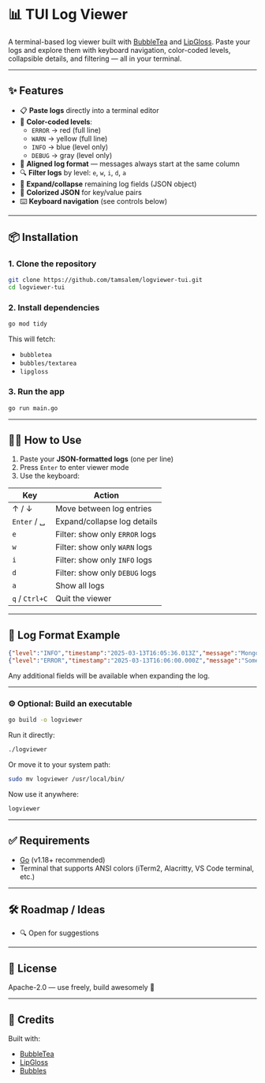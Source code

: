 # 📊 TUI Log Viewer

A terminal-based log viewer built with [BubbleTea](https://github.com/charmbracelet/bubbletea) and [LipGloss](https://github.com/charmbracelet/lipgloss). Paste your logs and explore them with keyboard navigation, color-coded levels, collapsible details, and filtering — all in your terminal.

---

## ✨ Features

- 📋 **Paste logs** directly into a terminal editor
- 🎨 **Color-coded levels**:
  - `ERROR` → red (full line)
  - `WARN` → yellow (full line)
  - `INFO` → blue (level only)
  - `DEBUG` → gray (level only)
- 📏 **Aligned log format** — messages always start at the same column
- 🔍 **Filter logs** by level: `e`, `w`, `i`, `d`, `a`
- 🔽 **Expand/collapse** remaining log fields (JSON object)
- 🧾 **Colorized JSON** for key/value pairs
- ⌨️ **Keyboard navigation** (see controls below)

---

## 📦 Installation

### 1. Clone the repository

```bash
git clone https://github.com/tamsalem/logviewer-tui.git
cd logviewer-tui
```

### 2. Install dependencies

```bash
go mod tidy
```

This will fetch:
- `bubbletea`
- `bubbles/textarea`
- `lipgloss`

### 3. Run the app

```bash
go run main.go
```

---

## 🧑‍💻 How to Use

1. Paste your **JSON-formatted logs** (one per line)
2. Press `Enter` to enter viewer mode
3. Use the keyboard:

| Key        | Action                             |
|------------|------------------------------------|
| ↑ / ↓      | Move between log entries           |
| `Enter` / ␣ | Expand/collapse log details        |
| `e`        | Filter: show only `ERROR` logs     |
| `w`        | Filter: show only `WARN` logs      |
| `i`        | Filter: show only `INFO` logs      |
| `d`        | Filter: show only `DEBUG` logs     |
| `a`        | Show all logs                      |
| `q` / `Ctrl+C` | Quit the viewer                |

---

## 📎 Log Format Example

```json
{"level":"INFO","timestamp":"2025-03-13T16:05:36.013Z","message":"MongoDB initialized"}
{"level":"ERROR","timestamp":"2025-03-13T16:06:00.000Z","message":"Something failed","code":500}
```

Any additional fields will be available when expanding the log.

---

### ⚙️ Optional: Build an executable

```bash
go build -o logviewer
```

Run it directly:

```bash
./logviewer
```

Or move it to your system path:

```bash
sudo mv logviewer /usr/local/bin/
```

Now use it anywhere:

```bash
logviewer
```

---

## ✅ Requirements

- [Go](https://golang.org/doc/install) (v1.18+ recommended)
- Terminal that supports ANSI colors (iTerm2, Alacritty, VS Code terminal, etc.)

---

## 🛠 Roadmap / Ideas

- 🔍 Open for suggestions

---

## 📜 License

Apache-2.0 — use freely, build awesomely 🚀

---

## 💬 Credits

Built with:

- [BubbleTea](https://github.com/charmbracelet/bubbletea)
- [LipGloss](https://github.com/charmbracelet/lipgloss)
- [Bubbles](https://github.com/charmbracelet/bubbles)
